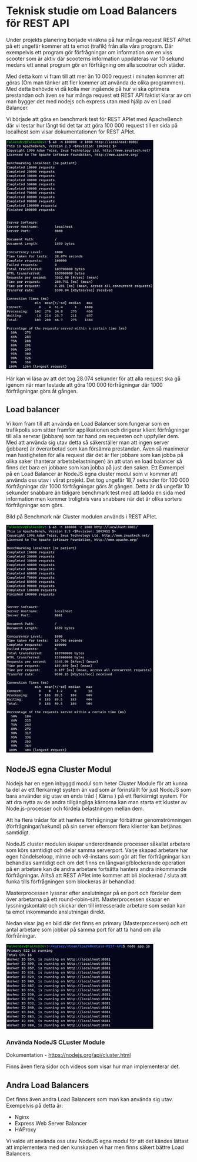 # Teknisk studie om Load Balancers för REST API

Under projekts planering började vi räkna på hur många request REST APIet på ett ungefär kommer att ta emot (trafik) från alla våra program. Där exempelvis ett program gör förfrågningar om information om en viss scooter som är aktiv där scooterns information uppdateras var 10 sekund medans ett annat program gör en förfrågning om alla scootrar och städer.

Med detta kom vi fram till att mer än 10 000 request i minuten kommer att göras (Om man tänker att fler kommer att använda de olika programmen). Med detta behövde vi då kolla mer ingående på hur vi ska optimera prestandan och även se hur många request ett REST API faktist klarar av om man bygger det med nodejs och express utan med hjälp av en Load Balancer.

Vi började att göra en benchmark test för REST APIet med ApacheBench där vi testar hur långt tid det tar att göra 100 000 request till en sida på localhost som visar dokumentationen för REST APIet.

<img src="assets/loadBalancer/benchmark1.png" alt="Benchmark 1" width="400"/>

Här kan vi läsa av att det tog 28.074 sekunder för att alla request ska gå igenom när man testade att göra 100 000 förfrågningar där 1000 förfrågningar görs åt gången.

## Load balancer

Vi kom fram till att använda en Load Balancer som fungerar som en trafikpolis som sitter framför applikationen och dirigerar klient förfrågningar till alla servrar (jobbare) som tar hand om requesten och uppfyller dem. Med att använda sig utav detta så säkerställer man att ingen server (jobbare) är överarbetad som kan försämra prestandan. Även så maximerar man hastigheten för alla request där det är fler jobbare som kan jobba på olika saker (hanterar arbetsbelastningen) än att utan en load balancer så finns det bara en jobbare som kan jobba på just den saken. Ett Exmempel på en Load Balancer är NodeJS egna cluster modul som vi kommer att använda oss utav i vårat projekt. Det tog ungefär 18,7 sekunder för 100 000 förfrågningar där 1000 förfrågningar görs åt gången. Detta är då ungefär 10 sekunder snabbare än tidigare benchmark test med att ladda en sida med information men kommer troligtvis vara snabbare när det är olika sorters förfrågningar som görs.

Bild på Benchmark när Cluster modulen används i REST APIet.

<img src="assets/loadBalancer/benchmark2.png" alt="Benchmark 2" width="400"/>

## NodeJS egna Cluster Modul

Nodejs har en egen inbyggd modul som heter Cluster Module för att kunna ta del av ett flerkärnigt system än vad som är förinställt för just NodeJS som bara använder sig utav en enda tråd ( Kärna ) på ett flerkärnigt system. För att dra nytta av de andra tillgängliga kärnorna kan man starta ett kluster av Node.js-processer och fördela belastningen mellan dem.

Att ha flera trådar för att hantera förfrågningar förbättrar genomströmningen (förfrågningar/sekund) på sin server eftersom flera klienter kan betjänas samtidigt.

NodeJS cluster modulen skapar underordnande processer såkallat arbetare som körs samtidigt och delar samma serverport. Varje skapad arbetare har egen händelseloop, minne och v8-instans som gör att fler förfrågningar kan behandlas samtidigt och om det finns en långvarig/blockerande operation på en arbetare kan de andra arbetare fortsätta hantera andra inkommande förfrågningar. Alltså att REST APIet inte kommer att bli blockerad / sluta att funka tills förfrågningen som blockeras är behandlad.

Masterprocessen lyssnar efter anslutningar på en port och fördelar dem över arbetarna på ett round-robin-sätt.
Masterprocessen skapar en lyssningskontakt och skickar den till intresserade arbetare som sedan kan ta emot inkommande anslutningar direkt.

Nedan visar jag en bild där det finns en primary (Masterprocessen) och ett antal arbetare som jobbar på samma port för att ta hand om alla förfråningar.

<img src="assets/loadBalancer/worker.png" alt="workers" width="400"/>

### Använda NodeJS CLuster Module

Dokumentation - https://nodejs.org/api/cluster.html

Finns även flera sidor och videos som visar hur man implementerar det.

## Andra Load Balancers

Det finns även andra Load Balancers som man kan använda sig utav.
Exempelvis på detta är:

- Nginx
- Express Web Server Balancer
- HAProxy

Vi valde att använda oss utav NodeJS egna modul för att det kändes lättast att implementera med den kunskapen vi har men finns säkert bättre Load Balancers.
